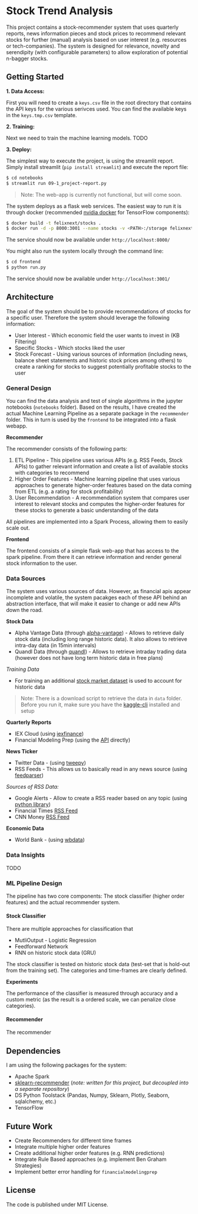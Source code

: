 # Stock Trend Analysis

This project contains a stock-recommender system that uses quarterly reports, news information pieces and stock prices to recommend relevant stocks for further (manual) analysis based on user interest (e.g. resources or tech-companies). The system is designed for relevance, novelty and serendipity (with configurable parameters) to allow exploration of potential n-bagger stocks.

## Getting Started

**1. Data Access:**


First you will need to create a `keys.csv` file in the root directory that contains the API keys for the various serivces used. You can find the available keys in the `keys.tmp.csv` template.


**2. Training:**


Next we need to train the machine learning models. TODO


**3. Deploy:**


The simplest way to execute the project, is using the streamlit report. Simply install streamlit (`pip install streamlit`) and execute the report file:

```bash
$ cd notebooks
$ streamlit run 09-1_project-report.py
```


> Note: The web-app is currently not functional, but will come soon.


The system deploys as a flask web services. The easiest way to run it is through docker (recommended [nvidia docker](https://github.com/NVIDIA/nvidia-docker) for TensorFlow components):

```bash
$ docker build -t felixnext/stocks .
$ docker run -d -p 8000:3001 --name stocks -v <PATH>:/storage felixnext/stocks
```

The service should now be available under `http://localhost:8000/`

You might also run the system locally through the command line:

```bash
$ cd frontend
$ python run.py
```

The service should now be available under `http://localhost:3001/`

## Architecture

The goal of the system should be to provide recommendations of stocks for a specific user. Therefore the system should leverage the following information:

* User Interest - Which economic field the user wants to invest in (KB Filtering)
* Specific Stocks - Which stocks liked the user
* Stock Forecast - Using various sources of information (including news, balance sheet statements and historic stock prices among others) to create a ranking for stocks to suggest potentially profitable stocks to the user

### General Design

You can find the data analysis and test of single algorithms in the jupyter notebooks (`notebooks` folder).
Based on the results, I have created the actual Machine Learning Pipeline as a separate package in the `recommender` folder.
This in turn is used by the `frontend` to be integrated into a flask webapp.

**Recommender**

The recommender consists of the following parts:

1. ETL Pipeline - This pipeline uses various APIs (e.g. RSS Feeds, Stock APIs) to gather relevant information and create a list of available stocks with categories to recommend
2. Higher Order Features - Machine learning pipeline that uses various approaches to generate higher-order features based on the data coming from ETL (e.g. a rating for stock profitability)
3. User Recommendation - A recommendation system that compares user interest to relevant stocks and computes the higher-order features for these stocks to generate a basic understanding of the data

All pipelines are implemented into a Spark Process, allowing them to easily scale out.

**Frontend**

The frontend consists of a simple flask web-app that has access to the spark pipeline. From there it can retrieve information and render general stock information to the user.

### Data Sources

The system uses various sources of data. However, as financial apis appear incomplete and volatile, the system pacakges each of these API behind an abstraction interface, that will make it easier to change or add new APIs down the road.

**Stock Data**

* Alpha Vantage Data (through [alpha-vantage](https://github.com/RomelTorres/alpha_vantage)) - Allows to retrieve daily stock data (including long range historic data). It also allows to retrieve intra-day data (in 15min intervals)
* Quandl Data (through [quandl](https://github.com/quandl/quandl-python)) - Allows to retrieve intraday trading data (however does not have long term historic data in free plans)

*Training Data*

* For training an additional [stock market dataset](https://www.kaggle.com/borismarjanovic/price-volume-data-for-all-us-stocks-etfs) is used to account for historic data

> Note: There is a download script to retrieve the data in `data` folder. Before you run it, make sure you have the [kaggle-cli](https://github.com/Kaggle/kaggle-api) installed and setup


**Quarterly Reports**

* IEX Cloud (using [iexfinance](https://github.com/addisonlynch/iexfinance))
* Financial Modeling Prep (using the [API](https://financialmodelingprep.com/developer/docs/) directly)

**News Ticker**

* Twitter Data - (using [tweepy](https://github.com/tweepy/tweepy))
* RSS Feeds - This allows us to basically read in any news source (using [feedparser](https://github.com/kurtmckee/feedparser))

*Sources of RSS Data:*

* Google Alerts - Allow to create a RSS reader based on any topic (using [python library](https://github.com/9b/google-alerts))
* Financial Times [RSS Feed](https://www.ft.com/business-education?format=rss)
* CNN Money [RSS Feed](http://rss.cnn.com/rss/money_latest.rss)

**Economic Data**

* World Bank - (using [wbdata](https://github.com/oliversherouse/wbdata))

### Data Insights

TODO

### ML Pipeline Design

The pipeline has two core components: The stock classifier (higher order features) and the actual recommender system.

#### Stock Classifier

There are multiple approaches for classification that

* MutliOutput - Logistic Regression
* Feedforward Network
* RNN on historic stock data (GRU)

The stock classifier is tested on historic stock data (test-set that is hold-out from the training set). The categories and time-frames are clearly defined.

**Experiments**

The performance of the classifier is measured through accuracy and a custom metric (as the result is a ordered scale, we can penalize close categories).

#### Recommender

The recommender

## Dependencies

I am using the following packages for the system:

* Apache Spark
* [sklearn-recommender](https://github.com/felixnext/sklearn-recommender) (*note: written for this project, but decoupled into a separate repository*)
* DS Python Toolstack (Pandas, Numpy, Sklearn, Plotly, Seaborn, sqlalchemy, etc.)
* TensorFlow

## Future Work

* Create Recommenders for different time frames
* Integrate multiple higher order features
* Create additional higher order features (e.g. RNN predictions)
* Integrate Rule Based approaches (e.g. implement Ben Graham Strategies)
* Implement better error handling for `financialmodelingprep`

## License

The code is published under MIT License.
